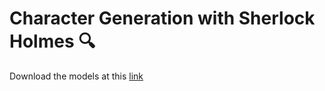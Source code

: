 # Character Generation with Sherlock Holmes 🔍

Download the models at this [link](https://drive.google.com/file/d/1Vvh3p1wEghT1_nc_OQz2uuoTVP1-STwd/view?usp=sharing)
